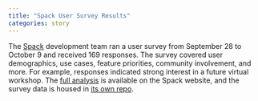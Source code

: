 ```yaml
---
title: "Spack User Survey Results"
categories: story
---
```


The [Spack](https://github.com/spack/spack) development team ran a user survey from September 28 to October 9 and received 169 responses. The survey covered user demographics, use cases, feature priorities, community involvement, and more. For example, responses indicated strong interest in a future virtual workshop. The [full analysis](https://spack.io/spack-user-survey-2020/) is available on the Spack website, and the survey data is housed in [its own repo](https://github.com/spack/spack-user-survey).
